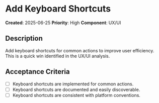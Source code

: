 # Add Keyboard Shortcuts

**Created**: 2025-06-25
**Priority**: High
**Component**: UX/UI

## Description
Add keyboard shortcuts for common actions to improve user efficiency. This is a quick win identified in the UX/UI analysis.

## Acceptance Criteria
- [ ] Keyboard shortcuts are implemented for common actions.
- [ ] Keyboard shortcuts are documented and easily discoverable.
- [ ] Keyboard shortcuts are consistent with platform conventions.
